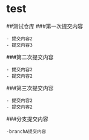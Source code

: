 # test
##测试仓库
###第一次提交内容
```
- 提交内容2
- 提交内容3
```
###第二次提交内容
```
- 提交内容2
- 提交内容2
```
###第三次提交内容
```
- 提交内容2
- 提交内容2
```
###分支提交内容
```
-branchA提交内容

```
